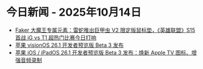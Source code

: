 # 今日新闻 - 2025年10月14日
- [Faker 大魔王专属元素：雷蛇推出巨甲虫 V2 限定版鼠标垫，《英雄联盟》S15 首战 iG vs T1 超热门比赛今日打响](https://www.ithome.com/0/889/177.htm)
- [苹果 visionOS 26.1 开发者预览版 Beta 3 发布](https://www.ithome.com/0/889/180.htm)
- [苹果 iOS / iPadOS 26.1 开发者预览版 Beta 3 发布：焕新 Apple TV 图标、增强音频录制](https://www.ithome.com/0/889/178.htm)
